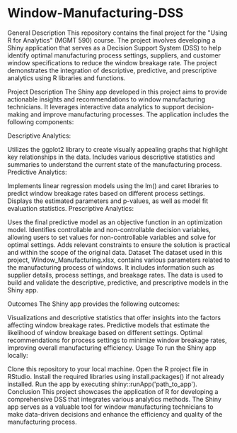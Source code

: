 # Window-Manufacturing-DSS
General Description
This repository contains the final project for the "Using R for Analytics" (MGMT 590) course. The project involves developing a Shiny application that serves as a Decision Support System (DSS) to help identify optimal manufacturing process settings, suppliers, and customer window specifications to reduce the window breakage rate. The project demonstrates the integration of descriptive, predictive, and prescriptive analytics using R libraries and functions.

Project Description
The Shiny app developed in this project aims to provide actionable insights and recommendations to window manufacturing technicians. It leverages interactive data analytics to support decision-making and improve manufacturing processes. The application includes the following components:

Descriptive Analytics:

Utilizes the ggplot2 library to create visually appealing graphs that highlight key relationships in the data.
Includes various descriptive statistics and summaries to understand the current state of the manufacturing process.
Predictive Analytics:

Implements linear regression models using the lm() and caret libraries to predict window breakage rates based on different process settings.
Displays the estimated parameters and p-values, as well as model fit evaluation statistics.
Prescriptive Analytics:

Uses the final predictive model as an objective function in an optimization model.
Identifies controllable and non-controllable decision variables, allowing users to set values for non-controllable variables and solve for optimal settings.
Adds relevant constraints to ensure the solution is practical and within the scope of the original data.
Dataset
The dataset used in this project, Window_Manufacturing.xlsx, contains various parameters related to the manufacturing process of windows. It includes information such as supplier details, process settings, and breakage rates. The data is used to build and validate the descriptive, predictive, and prescriptive models in the Shiny app.

Outcomes
The Shiny app provides the following outcomes:

Visualizations and descriptive statistics that offer insights into the factors affecting window breakage rates.
Predictive models that estimate the likelihood of window breakage based on different settings.
Optimal recommendations for process settings to minimize window breakage rates, improving overall manufacturing efficiency.
Usage
To run the Shiny app locally:

Clone this repository to your local machine.
Open the R project file in RStudio.
Install the required libraries using install.packages() if not already installed.
Run the app by executing shiny::runApp('path_to_app').
Conclusion
This project showcases the application of R for developing a comprehensive DSS that integrates various analytics methods. The Shiny app serves as a valuable tool for window manufacturing technicians to make data-driven decisions and enhance the efficiency and quality of the manufacturing process.
